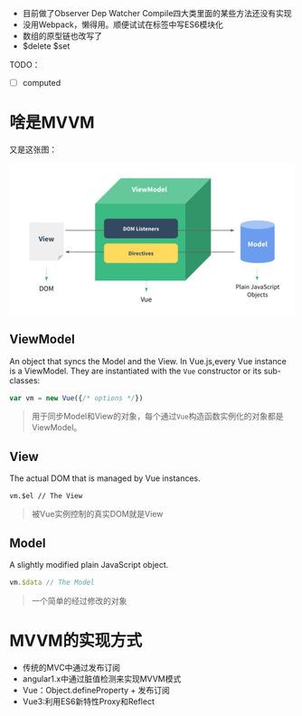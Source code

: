 
 - 目前做了Observer Dep Watcher Compile四大类里面的某些方法还没有实现
 - 没用Webpack，懒得用。顺便试试在标签中写ES6模块化
 - 数组的原型链也改写了
 - $delete $set

TODO：
- [ ] computed

# 啥是MVVM

又是这张图：

![](/assets/1.png)

## ViewModel

An object that syncs the Model and the View.
In Vue.js,every Vue instance is a ViewModel.
They are instantiated with the `Vue` constructor or its sub-classes:

```js
var vm = new Vue({/* options */})
```

> 用于同步Model和View的对象，每个通过`Vue`构造函数实例化的对象都是ViewModel。

## View

The actual DOM that is managed by Vue instances.

```
vm.$el // The View
```

> 被Vue实例控制的真实DOM就是View


## Model

A slightly modified plain JavaScript object.

```js
vm.$data // The Model
```

> 一个简单的经过修改的对象

# MVVM的实现方式

- 传统的MVC中通过发布订阅
- angular1.x中通过脏值检测来实现MVVM模式
- Vue：Object.defineProperty + 发布订阅
- Vue3:利用ES6新特性Proxy和Reflect
